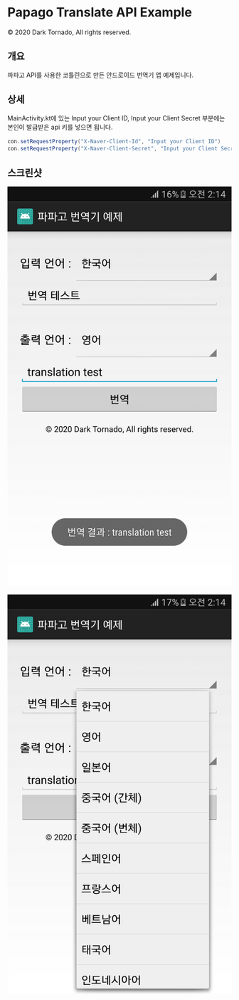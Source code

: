 # Papago Translate API Example

© 2020 Dark Tornado, All rights reserved.

## 개요
파파고 API를 사용한 코틀린으로 만든 안드로이드 번역기 앱 예제입니다.

## 상세
MainActivity.kt에 있는 Input your Client ID, Input your Client Secret 부분에는 본인이 발급받은 api 키를 넣으면 됩니다.
```java
con.setRequestProperty("X-Naver-Client-Id", "Input your Client ID")
con.setRequestProperty("X-Naver-Client-Secret", "Input your Client Secret")
```

## 스크린샷
<img src="https://raw.githubusercontent.com/DarkTornado/PapagoApiExample/master/Screenshot_1.png"><br><br>
<img src="https://raw.githubusercontent.com/DarkTornado/PapagoApiExample/master/Screenshot_2.png"><br><br>
